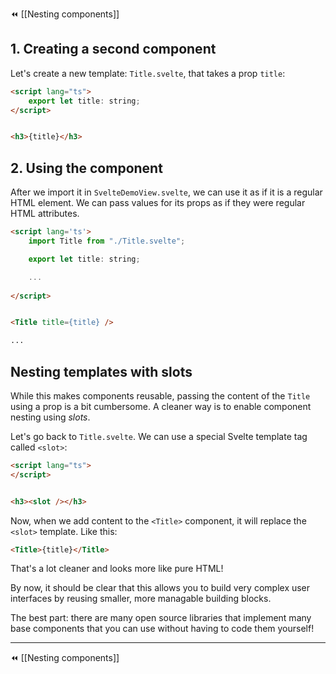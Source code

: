 ⏪ [[Nesting components]]

## 1.  Creating a second component

Let's create a new template: `Title.svelte`, that takes a prop `title`:

```html
<script lang="ts">
	export let title: string;
</script>


<h3>{title}</h3>
```

## 2. Using the component

After we import it in `SvelteDemoView.svelte`, we can use it as if it is a regular HTML element. We can pass values for its props as if they were regular HTML attributes.

```html
<script lang='ts'>
	import Title from "./Title.svelte";

	export let title: string;

	...
	
</script>


<Title title={title} />

...

```

## Nesting templates with slots

While this makes components reusable, passing the content of the `Title` using a prop is a bit cumbersome. A cleaner way is to enable component nesting using *slots*.

Let's go back to `Title.svelte`. We can use a special Svelte template tag called `<slot>`:

```html
<script lang="ts">
</script>


<h3><slot /></h3>
```

Now, when we add content to the `<Title>` component, it will replace the `<slot>` template. Like this:

```html
<Title>{title}</Title>
```

That's a lot cleaner and looks more like pure HTML!

By now, it should be clear that this allows you to build very complex user interfaces by reusing smaller, more managable building blocks. 

The best part: there are many open source libraries that implement many base components that you can use without having to code them yourself!

---
⏪ [[Nesting components]]
